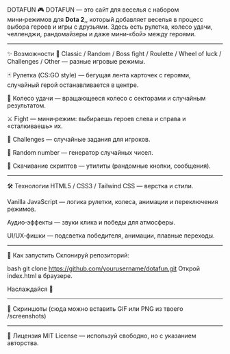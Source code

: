 DOTAFUN 🎮
DOTAFUN — это сайт для веселья с набором мини‑режимов для **Dota 2**,, который добавляет веселья в процесс выбора героев и игры с друзьями. Здесь есть рулетка, колесо удачи, челленджи, рандомайзеры и даже мини‑«бой» между героями.

---

✨ Возможности
🎲 Classic / Random / Boss fight / Roulette / Wheel of luck / Challenges / Other — разные игровые режимы.

🃏 Рулетка (CS:GO style) — бегущая лента карточек с героями, случайный герой останавливается в центре.

🎡 Колесо удачи — вращающееся колесо с секторами и случайным результатом.

⚔️ Fight — мини‑режим: выбираешь героев слева и справа и «сталкиваешь» их.

🎯 Challenges — случайные задания для игроков.

🔢 Random number — генератор случайных чисел.

💾 Скачивание скриптов — утилиты (рандомные кнопки, сообщения).

---

🛠️ Технологии
HTML5 / CSS3 / Tailwind CSS — верстка и стили.

Vanilla JavaScript — логика рулетки, колеса, анимации и переключения режимов.

Аудио‑эффекты — звуки клика и победы для атмосферы.

UI/UX‑фишки — подсветка победителя, анимации, плавные переходы.

---

🚀 Как запустить
Склонируй репозиторий:

bash
git clone https://github.com/yourusername/dotafun.git
Открой index.html в браузере.

Наслаждайся 🎉

---

📸 Скриншоты
(сюда можно вставить GIF или PNG из твоего /screenshots)

---

📜 Лицензия
MIT License — используй свободно, но с указанием авторства.
